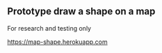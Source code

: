 ## Prototype draw a shape on a map

For research and testing only

https://map-shape.herokuapp.com

